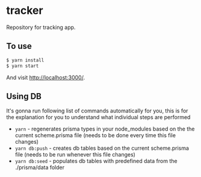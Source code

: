 # tracker

Repository for tracking app.

## To use

```sh
$ yarn install
$ yarn start
```

And visit <http://localhost:3000/>.

## Using DB

It's gonna run following list of commands automatically for you, this is for the explanation for you to understand what individual steps are performed

- `yarn` - regenerates prisma types in your node_modules based on the the current scheme.prisma file (needs to be done every time this file changes)
- `yarn db:push` - creates db tables based on the current scheme.prisma file (needs to be run whenever this file changes)
- `yarn db:seed` - populates db tables with predefined data from the ./prisma/data folder

